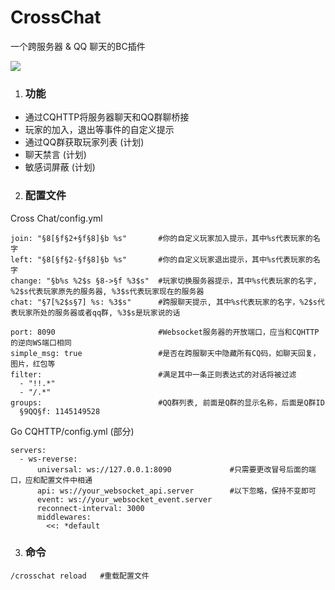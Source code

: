 # CrossChat
一个跨服务器 & QQ 聊天的BC插件   

![](https://s1.328888.xyz/2022/08/23/biYjg.png)
1. ### 功能  
- 通过CQHTTP将服务器聊天和QQ群聊桥接
- 玩家的加入，退出等事件的自定义提示
- 通过QQ群获取玩家列表 (计划)
- 聊天禁言 (计划)
- 敏感词屏蔽 (计划)
2. ### 配置文件
Cross Chat/config.yml    
````
join: "§8[§f§2+§f§8]§b %s"       #你的自定义玩家加入提示，其中%s代表玩家的名字
left: "§8[§f§2-§f§8]§b %s"       #你的自定义玩家退出提示，其中%s代表玩家的名字
change: "§b%s %2$s §8->§f %3$s"  #玩家切换服务器提示，其中%s代表玩家的名字, %2$s代表玩家原先的服务器, %3$s代表玩家现在的服务器
chat: "§7[%2$s§7] %s: %3$s"      #跨服聊天提示, 其中%s代表玩家的名字，%2$s代表玩家所处的服务器或者qq群, %3$s是玩家说的话

port: 8090                       #Websocket服务器的开放端口，应当和CQHTTP的逆向WS端口相同
simple_msg: true                 #是否在跨服聊天中隐藏所有CQ码，如聊天回复，图片，红包等
filter:                          #满足其中一条正则表达式的对话将被过滤
  - "!!.*"
  - "/.*"
groups:                          #QQ群列表, 前面是Q群的显示名称，后面是Q群ID
  §9QQ§f: 1145149528
````
Go CQHTTP/config.yml (部分)
````
servers:
  - ws-reverse:
      universal: ws://127.0.0.1:8090             #只需要更改冒号后面的端口，应和配置文件中相通
      api: ws://your_websocket_api.server        #以下忽略，保持不变即可
      event: ws://your_websocket_event.server
      reconnect-interval: 3000
      middlewares:
        <<: *default
````

3. ### 命令
````/crosschat reload   #重载配置文件````
